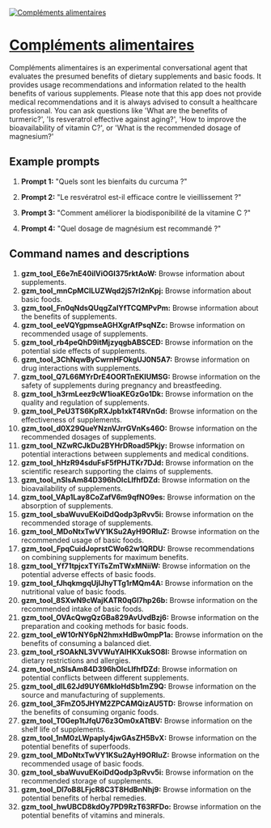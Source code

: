 [![Compléments alimentaires](https://files.oaiusercontent.com/file-EpogiSFS9ksVaz1i2Pe4BUel?se=2123-10-19T19%3A59%3A53Z&sp=r&sv=2021-08-06&sr=b&rscc=max-age%3D31536000%2C%20immutable&rscd=attachment%3B%20filename%3Dc0e25ba1-5e0c-4024-bf42-a5a08c3fb61d.png&sig=FibaENWKIQJ7VISW%2B1CHRfrU9ShEeDOU9CN6M0JfXCQ%3D)](https://chat.openai.com/g/g-5f81d7iZ9-complements-alimentaires)

# [Compléments alimentaires](https://chat.openai.com/g/g-5f81d7iZ9-complements-alimentaires)

Compléments alimentaires is an experimental conversational agent that evaluates the presumed benefits of dietary supplements and basic foods. It provides usage recommendations and information related to the health benefits of various supplements. Please note that this app does not provide medical recommendations and it is always advised to consult a healthcare professional. You can ask questions like 'What are the benefits of turmeric?', 'Is resveratrol effective against aging?', 'How to improve the bioavailability of vitamin C?', or 'What is the recommended dosage of magnesium?'

## Example prompts

1. **Prompt 1:** "Quels sont les bienfaits du curcuma ?"

2. **Prompt 2:** "Le resvératrol est-il efficace contre le vieillissement ?"

3. **Prompt 3:** "Comment améliorer la biodisponibilité de la vitamine C ?"

4. **Prompt 4:** "Quel dosage de magnésium est recommandé ?"


## Command names and descriptions

1. **gzm_tool_E6e7nE40ilViOGI375rktAoW:** Browse information about supplements.
2. **gzm_tool_mnCpMCILUZWqd2jS7rI2nKpj:** Browse information about basic foods.
3. **gzm_tool_Fn0qNdsQUqgZalYfTCQMPvPm:** Browse information about the benefits of supplements.
4. **gzm_tool_eeVQYgpmseAGHXgrAfPsqNZc:** Browse information on recommended usage of supplements.
5. **gzm_tool_rb4peQhD9itMjzyqgbABSCED:** Browse information on the potential side effects of supplements.
6. **gzm_tool_3ChNqwByCwrnHFOkgUJ0N5A7:** Browse information on drug interactions with supplements.
7. **gzm_tool_Q7L66MYrDrE4OORTnEKIUMSG:** Browse information on the safety of supplements during pregnancy and breastfeeding.
8. **gzm_tool_h3rmLeez9cW1ioaKEGzGo1Dk:** Browse information on the quality and regulation of supplements.
9. **gzm_tool_PeU3TS6KpRXJpb1xkT4RVnGd:** Browse information on the effectiveness of supplements.
10. **gzm_tool_d0X29QueYNznVJrrGVnKs46O:** Browse information on the recommended dosages of supplements.
11. **gzm_tool_NZwRCJkDu2BYHrDRoad5Pkjy:** Browse information on potential interactions between supplements and medical conditions.
12. **gzm_tool_hHzR94sduFsF5fPHJTKr7DJd:** Browse information on the scientific research supporting the claims of supplements.
13. **gzm_tool_nSlsAm84D396hOlcLlfhfDZd:** Browse information on the bioavailability of supplements.
14. **gzm_tool_VAp1Lay8CoZafV6m9qfNO9es:** Browse information on the absorption of supplements.
15. **gzm_tool_sbaWuvuEKoiDdQodp3pRvv5i:** Browse information on the recommended storage of supplements.
16. **gzm_tool_MDoNtxTwVY1KSu2AyH9ORIuZ:** Browse information on the recommended usage of basic foods.
17. **gzm_tool_FpqCuidJoprstCWo62w1QRDU:** Browse recommendations on combining supplements for maximum benefits.
18. **gzm_tool_Yf71tpjcxTYiTsZmTWxMNiiW:** Browse information on the potential adverse effects of basic foods.
19. **gzm_tool_fJhqkmgqUjlJhyTTg1rMQm4A:** Browse information on the nutritional value of basic foods.
20. **gzm_tool_8SXwN9cWajKATR0qGl7hp26b:** Browse information on the recommended intake of basic foods.
21. **gzm_tool_OVAcQwgQzGBa829AvUvdBzj6:** Browse information on the preparation and cooking methods for basic foods.
22. **gzm_tool_eW10rNY6pN2hmxHdBw0mpP1a:** Browse information on the benefits of consuming a balanced diet.
23. **gzm_tool_rSOAkNL3VVWuYAIHKXukSO8I:** Browse information on dietary restrictions and allergies.
24. **gzm_tool_nSlsAm84D396hOlcLlfhfDZd:** Browse information on potential conflicts between different supplements.
25. **gzm_tool_dIL62Jd9UY6MkloHdSb1mZ9Q:** Browse information on the source and manufacturing of supplements.
26. **gzm_tool_3FmZO5JHYM2ZPCAMQizAU5TD:** Browse information on the benefits of consuming organic foods.
27. **gzm_tool_T0Gep1tJfqU76z3Om0xATtBV:** Browse information on the shelf life of supplements.
28. **gzm_tool_1nM0zLWpapIy4jwGAsZH5BvX:** Browse information on the potential benefits of superfoods.
29. **gzm_tool_MDoNtxTwVY1KSu2AyH9ORIuZ:** Browse information on the recommended usage of basic foods.
30. **gzm_tool_sbaWuvuEKoiDdQodp3pRvv5i:** Browse information on the recommended storage of supplements.
31. **gzm_tool_Dl7oB8LFjcR8C3T8HdBnNhj9:** Browse information on the potential benefits of herbal remedies.
32. **gzm_tool_hwUBCD8kdOy7PD9RzT63RFDo:** Browse information on the potential benefits of vitamins and minerals.